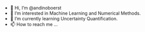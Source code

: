 - 👋 Hi, I’m @andinoboerst
- 👀 I’m interested in Machine Learning and Numerical Methods.
- 🌱 I’m currently learning Uncertainty Quantification.
- 📫 How to reach me ...

<!---
andinoboerst/andinoboerst is a ✨ special ✨ repository because its `README.md` (this file) appears on your GitHub profile.
You can click the Preview link to take a look at your changes.
--->
